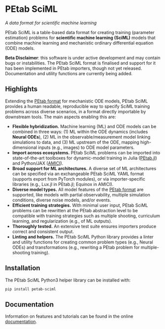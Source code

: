 # PEtab SciML
*A data format for scientific machine learning*

PEtab SciML is a table-based data format for creating training (parameter estimation)
problems for **scientific machine learning (SciML)** models that combine machine learning
and mechanistic ordinary differential equation (ODE) models.

**Beta Disclaimer**: this software is under active development and may contain bugs or instabilities. The PEtab SciML format is finalised and support for it has been implemented in PEtab importers, though not yet released.  Documentation and utility functions are currently being added. 

## Highlights

Extending the [PEtab format](https://petab.readthedocs.io) for mechanistic ODE models,
PEtab SciML provides a human readable, reproducible way to specify SciML training problems
across diverse scenarios, in a format directly importable by downstream tools. The main
aspects enabling this are:

- **Flexible hybridization.** Machine learning (ML) and ODE models can be combined in three
  ways: (1) ML within the ODE dynamics (includes **Neural ODEs**), (2) ML in the
  observable/measurement model linking simulations to data, and (3) ML upstream of the ODE,
  mapping high-dimensional inputs (e.g., images) to ODE model parameters.
- **Import across ecosystems.** PEtab SciML problems can be imported into state-of-the-art
  toolboxes for dynamic-model training in Julia
  ([PEtab.jl](https://github.com/sebapersson/PEtab.jl)) and Python/JAX
  ([AMICI](https://github.com/AMICI-dev/AMICI)).
- **Broad support for ML architectures.** A diverse set of ML architectures can be
  specified via an exchangeable PEtab SciML YAML format (supports export from PyTorch
  modules), or via importer-specific libraries (e.g., Lux.jl in PEtab.jl; Equinox in
  AMICI).
- **Diverse model types.** All model features of the
  [PEtab format](https://petab.readthedocs.io) are supported, like models with partial
  observability, multiple simulation conditions, diverse noise models, and/or events.
- **Efficient training strategies.** With minimal user input, PEtab SciML problems can be
  rewritten at the PEtab abstraction level to be compatible with training strategies such as
  multiple shooting, curriculum learning, and regularization (e.g., of ML outputs).
- **Thoroughly tested.** An extensive test suite ensures importers produce correct and
  consistent output.
- **Linting and helpers.** The PEtab SciML Python library provides a linter and utility
  functions for creating common problem types (e.g., Neural ODEs) and transformations (e.g.,
  rewriting a PEtab problem for multiple-shooting training).

## Installation

The PEtab SciML Python3 helper library can be installed with:

```bash
pip install petab-sciml
```

## Documentation

Information on features and tutorials can be found in the online [documentation](https://petab-sciml.readthedocs.io/latest/introduction.html).
